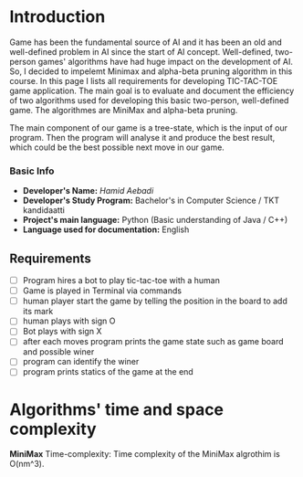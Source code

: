 # Introduction
Game has been the fundamental source of AI and it has been an old and well-defined problem in AI since the start
of AI concept. Well-defined, two-person games' algorithms have had huge impact on the development of AI. So, I decided
to impelemt Minimax and alpha-beta pruning algorithm in this course. In this page I lists all requirements for developing 
TIC-TAC-TOE game application. The main goal is to evaluate and document the efficiency of two algorithms used for developing 
this basic two-person, well-defined game. The algorithmes are MiniMax and alpha-beta pruning.

The main component of our game is a tree-state, which is the input of our program. Then the program will analyse it
and produce the best result, which could be the best possible next move in our game.

### Basic Info
* **Developer's Name:** *Hamid Aebadi*
* **Developer's Study Program:**  Bachelor's in Computer Science / TKT kandidaatti
* **Project's main language:** Python (Basic understanding of Java / C++)
* **Language used for documentation:** English


## Requirements
 - [ ] Program hires a bot to play tic-tac-toe with a human
 - [ ] Game is played in Terminal via commands 
 - [ ] human player start the game by telling the position in the board to add its mark
 - [ ] human plays with sign O
 - [ ] Bot plays with sign X
 - [ ] after each moves program prints the game state such as game board and possible winer
 - [ ] program can identify the winer 
 - [ ] program prints statics of the game at the end

# Algorithms' time and space complexity
 **MiniMax** 
    Time-complexity: Time complexity of the MiniMax algrothim is O(nm^3).